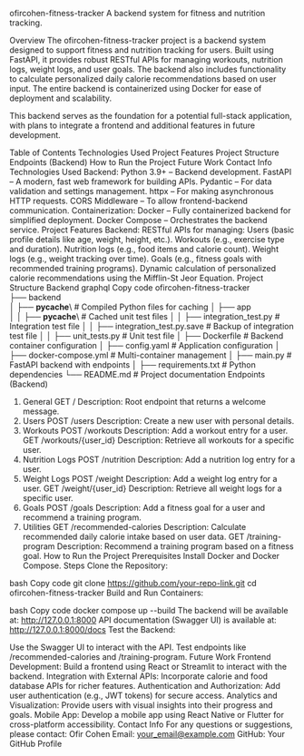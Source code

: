 ofircohen-fitness-tracker
A backend system for fitness and nutrition tracking.

Overview
The ofircohen-fitness-tracker project is a backend system designed to support fitness and nutrition tracking for users. Built using FastAPI, it provides robust RESTful APIs for managing workouts, nutrition logs, weight logs, and user goals. The backend also includes functionality to calculate personalized daily calorie recommendations based on user input. The entire backend is containerized using Docker for ease of deployment and scalability.

This backend serves as the foundation for a potential full-stack application, with plans to integrate a frontend and additional features in future development.

Table of Contents
Technologies Used
Project Features
Project Structure
Endpoints (Backend)
How to Run the Project
Future Work
Contact Info
Technologies Used
Backend:
Python 3.9+ – Backend development.
FastAPI – A modern, fast web framework for building APIs.
Pydantic – For data validation and settings management.
httpx – For making asynchronous HTTP requests.
CORS Middleware – To allow frontend-backend communication.
Containerization:
Docker – Fully containerized backend for simplified deployment.
Docker Compose – Orchestrates the backend service.
Project Features
Backend:
RESTful APIs for managing:
Users (basic profile details like age, weight, height, etc.).
Workouts (e.g., exercise type and duration).
Nutrition logs (e.g., food items and calorie count).
Weight logs (e.g., weight tracking over time).
Goals (e.g., fitness goals with recommended training programs).
Dynamic calculation of personalized calorie recommendations using the Mifflin-St Jeor Equation.
Project Structure
Backend
graphql
Copy code
ofircohen-fitness-tracker\
├── backend\
│   ├── __pycache__\                     # Compiled Python files for caching
│   ├── app\
│   │   ├── __pycache__\                 # Cached unit test files
│   │   ├── integration_test.py          # Integration test file
│   │   ├── integration_test.py.save     # Backup of integration test file
│   │   ├── unit_tests.py                # Unit test file
│   ├── Dockerfile                       # Backend container configuration
│   ├── config.yaml                      # Application configuration
│   ├── docker-compose.yml               # Multi-container management
│   ├── main.py                          # FastAPI backend with endpoints
│   ├── requirements.txt                 # Python dependencies
└── README.md                            # Project documentation
Endpoints (Backend)
1. General
GET /
Description: Root endpoint that returns a welcome message.
2. Users
POST /users
Description: Create a new user with personal details.
3. Workouts
POST /workouts
Description: Add a workout entry for a user.
GET /workouts/{user_id}
Description: Retrieve all workouts for a specific user.
4. Nutrition Logs
POST /nutrition
Description: Add a nutrition log entry for a user.
5. Weight Logs
POST /weight
Description: Add a weight log entry for a user.
GET /weight/{user_id}
Description: Retrieve all weight logs for a specific user.
6. Goals
POST /goals
Description: Add a fitness goal for a user and recommend a training program.
7. Utilities
GET /recommended-calories
Description: Calculate recommended daily calorie intake based on user data.
GET /training-program
Description: Recommend a training program based on a fitness goal.
How to Run the Project
Prerequisites
Install Docker and Docker Compose.
Steps
Clone the Repository:

bash
Copy code
git clone https://github.com/your-repo-link.git
cd ofircohen-fitness-tracker
Build and Run Containers:

bash
Copy code
docker compose up --build
The backend will be available at: http://127.0.0.1:8000
API documentation (Swagger UI) is available at: http://127.0.0.1:8000/docs
Test the Backend:

Use the Swagger UI to interact with the API.
Test endpoints like /recommended-calories and /training-program.
Future Work
Frontend Development:
Build a frontend using React or Streamlit to interact with the backend.
Integration with External APIs:
Incorporate calorie and food database APIs for richer features.
Authentication and Authorization:
Add user authentication (e.g., JWT tokens) for secure access.
Analytics and Visualization:
Provide users with visual insights into their progress and goals.
Mobile App:
Develop a mobile app using React Native or Flutter for cross-platform accessibility.
Contact Info
For any questions or suggestions, please contact:
Ofir Cohen
Email: your_email@example.com
GitHub: Your GitHub Profile

